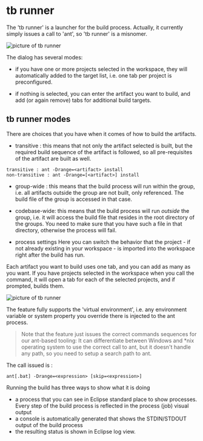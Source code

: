 # tb runner
The 'tb runner' is a launcher for the build process. Actually, it currently simply issues a call to 'ant', so 'tb runner' is a misnomer. 

![picture of tb runner](tbrunner.main.png "tb runner's single artifact mode")

The dialog has several modes: 
- if you have one or more projects selected in the workspace, they will automatically added to the target list, i.e. one tab per project is preconfigured. 

- if nothing is selected, you can enter the artifact you want to build, and add (or again remove) tabs for additional build targets.


## tb runner modes
There are choices that you have when it comes of how to build the artifacts. 

- transitive : this means that not only the artifact selected is built, but the required build sequence of the artifact is followed, so all pre-requisites of the artifact are built as well.

```
transitive : ant -Drange=<artifact> install 
non-transitive : ant -Drange=[<artifact>] install
```

- group-wide : this means that the build process will run within the group, i.e. all artifacts outside the group are not built, only referenced. The build file of the group is accessed in that case. 

- codebase-wide: this means that the build process will run *outside* the group, i.e. it will access the build file that resides in the root directory of the groups. You need to make sure that you have such a file in that directory, otherwise the process will fail. 

- process settings
Here you can switch the behavior that the project - if not already existing in your workspace - is imported into the workspace right after the build has run. 

Each artifact you want to build uses one tab, and you can add as many as you want. If you have projects selected in the workspace when you call the command, it will open a tab for each of the selected projects, and if prompted, builds them.

![picture of tb runner](tbrunner.multiple.png "tb runner's multiple artifact mode")

The feature fully supports the 'virtual environment', i.e. any environment variable or system property you override there is injected to the ant process.

>Note that the feature just issues the correct commands sequences for our ant-based tooling:
It can differentiate between Windows and *nix operating system to use the correct call to ant, but it doesn't handle any path, so you need to setup a search path to ant. 


The call issued is : 
```
ant[.bat] -Drange=<expression> [skip=<expression>]
```

Running the build has three ways to show what it is doing

- a process that you can see in Eclipse standard place to show processes. Every step of the build process is reflected in the process (job) visual output
- a console is automatically generated that shows the STDIN/STDOUT output of the build process
- the resulting status is shown in Eclipse log view. 
